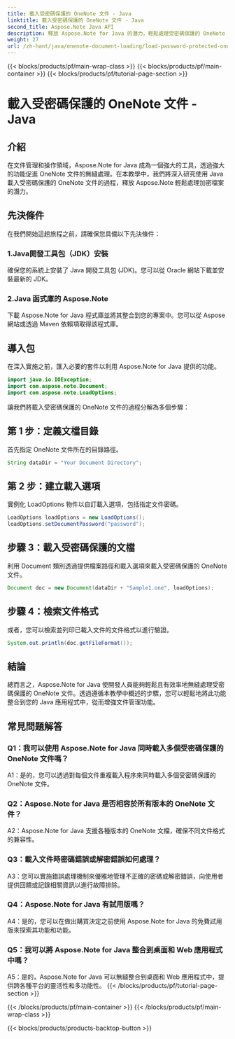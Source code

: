 ```yaml
---
title: 載入受密碼保護的 OneNote 文件 - Java
linktitle: 載入受密碼保護的 OneNote 文件 - Java
second_title: Aspose.Note Java API
description: 釋放 Aspose.Note for Java 的潛力，輕鬆處理受密碼保護的 OneNote 文件。使用 Aspose.Note 提升您的 Java 文件管理。
weight: 27
url: /zh-hant/java/onenote-document-loading/load-password-protected-onenote/
---
```


{{< blocks/products/pf/main-wrap-class >}}
{{< blocks/products/pf/main-container >}}
{{< blocks/products/pf/tutorial-page-section >}}

# 載入受密碼保護的 OneNote 文件 - Java

## 介紹

在文件管理和操作領域，Aspose.Note for Java 成為一個強大的工具，透過強大的功能促進 OneNote 文件的無縫處理。在本教學中，我們將深入研究使用 Java 載入受密碼保護的 OneNote 文件的過程，釋放 Aspose.Note 輕鬆處理加密檔案的潛力。

## 先決條件

在我們開始這趟旅程之前，請確保您具備以下先決條件：

### 1.Java開發工具包（JDK）安裝

確保您的系統上安裝了 Java 開發工具包 (JDK)。您可以從 Oracle 網站下載並安裝最新的 JDK。

### 2.Java 函式庫的 Aspose.Note

下載 Aspose.Note for Java 程式庫並將其整合到您的專案中。您可以從 Aspose 網站或透過 Maven 依賴項取得該程式庫。

## 導入包

在深入實施之前，匯入必要的套件以利用 Aspose.Note for Java 提供的功能。

```java
import java.io.IOException;
import com.aspose.note.Document;
import com.aspose.note.LoadOptions;
```

讓我們將載入受密碼保護的 OneNote 文件的過程分解為多個步驟：

## 第 1 步：定義文檔目錄

首先指定 OneNote 文件所在的目錄路徑。

```java
String dataDir = "Your Document Directory";
```

## 第 2 步：建立載入選項

實例化 LoadOptions 物件以自訂載入選項，包括指定文件密碼。

```java
LoadOptions loadOptions = new LoadOptions();
loadOptions.setDocumentPassword("password");
```

## 步驟 3：載入受密碼保護的文檔

利用 Document 類別透過提供檔案路徑和載入選項來載入受密碼保護的 OneNote 文件。

```java
Document doc = new Document(dataDir + "Sample1.one", loadOptions);
```

## 步驟 4：檢索文件格式

或者，您可以檢索並列印已載入文件的文件格式以進行驗證。

```java
System.out.println(doc.getFileFormat());
```

## 結論

總而言之，Aspose.Note for Java 使開發人員能夠輕鬆且有效率地無縫處理受密碼保護的 OneNote 文件。透過遵循本教學中概述的步驟，您可以輕鬆地將此功能整合到您的 Java 應用程式中，從而增強文件管理功能。

## 常見問題解答

### Q1：我可以使用 Aspose.Note for Java 同時載入多個受密碼保護的 OneNote 文件嗎？

A1：是的，您可以透過對每個文件重複載入程序來同時載入多個受密碼保護的 OneNote 文件。

### Q2：Aspose.Note for Java 是否相容於所有版本的 OneNote 文件？

A2：Aspose.Note for Java 支援各種版本的 OneNote 文檔，確保不同文件格式的兼容性。

### Q3：載入文件時密碼錯誤或解密錯誤如何處理？

A3：您可以實施錯誤處理機制來優雅地管理不正確的密碼或解密錯誤，向使用者提供回饋或記錄相關資訊以進行故障排除。

### Q4：Aspose.Note for Java 有試用版嗎？

A4：是的，您可以在做出購買決定之前使用 Aspose.Note for Java 的免費試用版來探索其功能和功能。

### Q5：我可以將 Aspose.Note for Java 整合到桌面和 Web 應用程式中嗎？

A5：是的，Aspose.Note for Java 可以無縫整合到桌面和 Web 應用程式中，提供跨各種平台的靈活性和多功能性。
{{< /blocks/products/pf/tutorial-page-section >}}

{{< /blocks/products/pf/main-container >}}
{{< /blocks/products/pf/main-wrap-class >}}

{{< blocks/products/products-backtop-button >}}
